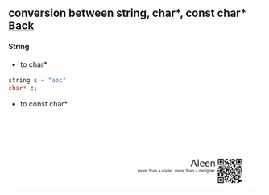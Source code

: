 ## conversion between **string**, **char***, **const char*** [Back](./../c.md)

#### String

- to char*

```cpp
string s = "abc"
char* c;
```

- to const char*


<a href="http://aleen42.github.io/" target="_blank" ><img src="./../../../pic/tail.gif"></a>
